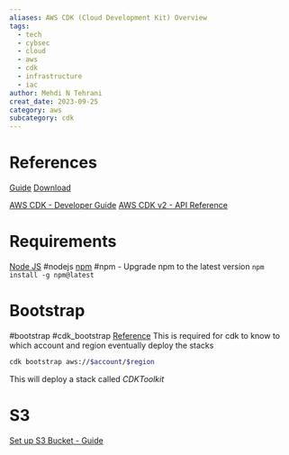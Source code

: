 ```yaml
---
aliases: AWS CDK (Cloud Development Kit) Overview
tags:
  - tech
  - cybsec
  - cloud
  - aws
  - cdk
  - infrastructure
  - iac
author: Mehdi N Tehrani
creat_date: 2023-09-25
category: aws
subcategory: cdk
---
```


# References
[Guide](https://docs.aws.amazon.com/cdk/v2/guide/home.html)
[Download](https://docs.aws.amazon.com/cdk/v2/guide/getting_started.html#getting_started_install)

[AWS CDK - Developer Guide](https://docs.aws.amazon.com/cdk/v2/guide/home.html)
[AWS CDK v2 - API Reference](https://docs.aws.amazon.com/cdk/api/v2/)

# Requirements
[Node JS](https://nodejs.org/en/download) #nodejs
[npm](https://docs.npmjs.com/) #npm
	- Upgrade npm to the latest version `npm install -g npm@latest`

# Bootstrap
#bootstrap #cdk_bootstrap
[Reference](https://www.go-on-aws.com/infrastructure-as-go/cdk-go/cdk-go-start/preparation/)
This is required for cdk to know to which account and region eventually deploy the stacks
```sh
cdk bootstrap aws://$account/$region
```
This will deploy a stack called *CDKToolkit*

# S3
[Set up S3 Bucket - Guide](https://towardsthecloud.com/aws-cdk-s3-bucket)
